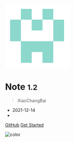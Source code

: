 ![logo](_media/identicon.png)

# Note <small>1.2</small>

> XiaoChangBai

- 2021-12-14
- 

[GitHub](https://github.com/xiaochangbai)
[Get Started](pages/guide)


![color](#ffffff)